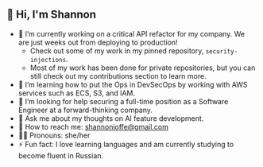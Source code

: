 ## 👋 Hi, I'm Shannon

- 🔭 I’m currently working on a critical API refactor for my company. We are just weeks out from deploying to production!
  - Check out some of my work in my pinned repository, `security-injections`.
  - Most of my work has been done for private repositories, but you can still check out my contributions section to learn more.
- 🌱 I’m learning how to put the Ops in DevSecOps by working with AWS services such as ECS, S3, and IAM.
- 🤔 I’m looking for help securing a full-time position as a Software Engineer at a forward-thinking company.
- 💭 Ask me about my thoughts on AI feature development.
- 💌 How to reach me: shannonioffe@gmail.com
- 👩‍💻 Pronouns: she/her
- ⚡ Fun fact: I love learning languages and am currently studying to become fluent in Russian.

